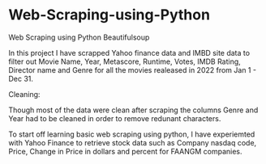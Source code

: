 # Web-Scraping-using-Python
Web Scraping using Python Beautifulsoup

In this project I have scrapped Yahoo finance data and IMBD site data to filter out Movie Name, Year, Metascore, Runtime, Votes, IMDB Rating, Director name and Genre for all the movies realeased in 2022 from Jan 1 - Dec 31.

Cleaning:

Though most of the data were clean after scraping the columns Genre and Year had to be cleaned in order to remove redunant characters.

To start off learning basic web scraping using python, I have experiemted with Yahoo Finance to retrieve stock data such as Company nasdaq code, Price, Change in Price in dollars and percent for FAANGM companies.

